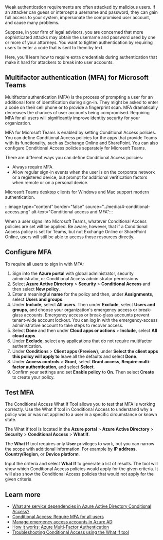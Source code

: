 Weak authentication requirements are often attacked by malicious users. If an attacker can guess or intercept a username and password, they can gain full access to your system, impersonate the compromised user account, and cause many problems.

Suppose, in your firm of legal advisors, you are concerned that more sophisticated attacks may obtain the username and password used by one or more of your attorneys. You want to tighten authentication by requiring users to enter a code that is sent to them by text.

Here, you'll learn how to require extra credentials during authentication that make it hard for attackers to break into user accounts.

## Multifactor authentication (MFA) for Microsoft Teams

Multifactor authentication (MFA) is the process of prompting a user for an additional form of identification during sign-in. They might be asked to enter a code on their cell phone or to provide a fingerprint scan. MFA dramatically decreases the chances of user accounts being compromised. Requiring MFA for all users will significantly improve identity security for your organization.

MFA for Microsoft Teams is enabled by setting Conditional Access policies. You can define Conditional Access policies for the apps that provide Teams with its functionality, such as Exchange Online and SharePoint. You can also configure Conditional Access policies separately for Microsoft Teams.

There are different ways you can define Conditional Access policies:

- Always require MFA.
- Allow regular sign-in events when the user is on the corporate network or a registered device, but prompt for additional verification factors when remote or on a personal device.

Microsoft Teams desktop clients for Windows and Mac support modern authentication.

:::image type="content" border="false" source="../media/4-conditional-access.png" alt-text="Conditional access and MFA":::

When a user signs into Microsoft Teams, whatever Conditional Access policies are set will be applied. Be aware, however, that if a Conditional Access policy is set for Teams, but not Exchange Online or SharePoint Online, users will still be able to access those resources directly.

## Configure MFA

To require all users to sign in with MFA:

1. Sign into the **Azure portal** with global administrator, security administrator, or Conditional Access administrator permissions.
1. Select **Azure Active Directory** > **Security** > **Conditional Access** and then select **New policy**.
1. Enter a meaningful **name** for the policy and then, under **Assignments**, select **Users and groups**.
1. Under **Include**, select **All users**. Then under **Exclude**, select **Users and groups**, and choose your organization's emergency access or break-glass accounts. Emergency access or break-glass accounts prevent tenant-wide account lockout. You can log in with the emergency-access administrative account to take steps to recover access.
1. Select **Done** and then under **Cloud apps or actions** > **Include,** select **All cloud apps**.
1. Under **Exclude**, select any applications that do not require multifactor authentication.
1. Under **Conditions** > **Client apps (Preview)**, under **Select the client apps this policy will apply to** leave all the defaults and select **Done**.
1. Under **Access controls** > **Grant**, select **Grant access, Require multi-factor authentication**, and select **Select**.
1. Confirm your settings and set **Enable policy** to **On**. Then select **Create** to create your policy.

## Test MFA

The Conditional Access What If Tool allows you to test that MFA is working correctly. Use the What If tool in Conditional Access to understand why a policy was or was not applied to a user in a specific circumstance or known state.

The What If tool is located in the **Azure portal** > **Azure Active Directory** > **Security** > **Conditional Access** > **What If**.

The **What If** tool requires only **User** privileges to work, but you can narrow the scope with additional information. For example by **IP address**, **Country/Region**, or **Device platform**.

Input the criteria and select **What If** to generate a list of results. The tool will show which Conditional Access policies would apply for the given criteria. It will also show the Conditional Access policies that would not apply for the given criteria.

## Learn more

- [What are service dependencies in Azure Active Directory Conditional Access?](/azure/active-directory/conditional-access/service-dependencies)
- [Conditional Access: Require MFA for all users](/azure/active-directory/conditional-access/howto-conditional-access-policy-all-users-mfa)
- [Manage emergency access accounts in Azure AD](/azure/active-directory/users-groups-roles/directory-emergency-access)
- [How it works: Azure Multi-Factor Authentication](/azure/active-directory/authentication/concept-mfa-howitworks)
- [Troubleshooting Conditional Access using the What If tool](/azure/active-directory/conditional-access/troubleshoot-conditional-access-what-if)
